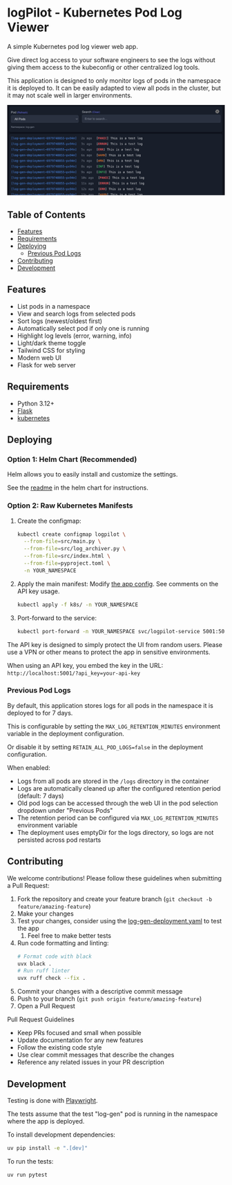 # logPilot - Kubernetes Pod Log Viewer<!-- omit in toc -->

A simple Kubernetes pod log viewer web app.

Give direct log access to your software engineers to see the logs without giving them access to the kubeconfig or other centralized log tools.

This application is designed to only monitor logs of pods in the namespace it is deployed to. It can be easily adapted to view all pods in the cluster, but it may not scale well in larger environments.

![screenshot](logpilot.png)

## Table of Contents<!-- omit in toc -->

- [Features](#features)
- [Requirements](#requirements)
- [Deploying](#deploying)
  - [Previous Pod Logs](#previous-pod-logs)
- [Contributing](#contributing)
- [Development](#development)

## Features

- List pods in a namespace
- View and search logs from selected pods
- Sort logs (newest/oldest first)
- Automatically select pod if only one is running
- Highlight log levels (error, warning, info)
- Light/dark theme toggle
- Tailwind CSS for styling
- Modern web UI
- Flask for web server

## Requirements

- Python 3.12+
- [Flask](https://flask.palletsprojects.com/)
- [kubernetes](https://github.com/kubernetes-client/python)

## Deploying

### Option 1: Helm Chart (Recommended)

Helm allows you to easily install and customize the settings.

See the [readme](charts/README.md) in the helm chart for instructions.

### Option 2: Raw Kubernetes Manifests

1. Create the configmap:
    ```sh
    kubectl create configmap logpilot \
      --from-file=src/main.py \
      --from-file=src/log_archiver.py \
      --from-file=src/index.html \
      --from-file=pyproject.toml \
      -n YOUR_NAMESPACE
    ```

2. Apply the main manifest:
Modify [the app config](k8s/deployment.yaml). See comments on the API key usage.

    ```sh
    kubectl apply -f k8s/ -n YOUR_NAMESPACE
    ```

3. Port-forward to the service:

    ```sh
    kubectl port-forward -n YOUR_NAMESPACE svc/logpilot-service 5001:5001
    ```

The API key is designed to simply protect the UI from random users. Please use a VPN or other means to protect the app in sensitive environments.

When using an API key, you embed the key in the URL: `http://localhost:5001/?api_key=your-api-key`

### Previous Pod Logs

By default, this application stores logs for all pods in the namespace it is deployed to for 7 days.

This is configurable by setting the `MAX_LOG_RETENTION_MINUTES` environment variable in the deployment configuration.

Or disable it by setting `RETAIN_ALL_POD_LOGS=false` in the deployment configuration.

When enabled:

- Logs from all pods are stored in the `/logs` directory in the container
- Logs are automatically cleaned up after the configured retention period (default: 7 days)
- Old pod logs can be accessed through the web UI in the pod selection dropdown under "Previous Pods"
- The retention period can be configured via `MAX_LOG_RETENTION_MINUTES` environment variable
- The deployment uses emptyDir for the logs directory, so logs are not persisted across pod restarts


## Contributing

We welcome contributions! Please follow these guidelines when submitting a Pull Request:

1. Fork the repository and create your feature branch (`git checkout -b feature/amazing-feature`)
2. Make your changes
3. Test your changes, consider using the [log-gen-deployment.yaml](tests/log-gen-deployment.yaml) to test the app
   1. Feel free to make better tests
4. Run code formatting and linting:
   ```sh
   # Format code with black
   uvx black .
   # Run ruff linter
   uvx ruff check --fix .
   ```
5. Commit your changes with a descriptive commit message
6. Push to your branch (`git push origin feature/amazing-feature`)
7. Open a Pull Request

Pull Request Guidelines

- Keep PRs focused and small when possible
- Update documentation for any new features
- Follow the existing code style
- Use clear commit messages that describe the changes
- Reference any related issues in your PR description


## Development

Testing is done with [Playwright](https://playwright.dev/).

The tests assume that the test "log-gen" pod is running in the namespace where the app is deployed.

To install development dependencies:

```sh
uv pip install -e ".[dev]"
```

To run the tests:

```sh
uv run pytest
```
